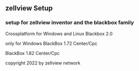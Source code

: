 ## zellview Setup

### setup for zellview inventor and the blackbox family

Crossplatform for Windows and Linux
Blackbox 2.0

only for Windows
BlackBox 1.72 Center/Cpc

BlackBox 1.82 Center/Cpc

copyright 2022 by zellview network
